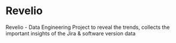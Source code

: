 # Revelio
Revelio - Data Engineering Project to reveal the trends, collects the important insights of the Jira &amp; software version data
